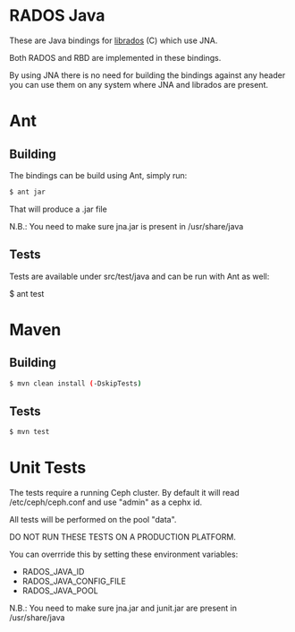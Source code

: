 # RADOS Java
These are Java bindings for [librados](http://www.ceph.com/docs/master/rados/api/librados/) (C) which use JNA.

Both RADOS and RBD are implemented in these bindings.

By using JNA there is no need for building the bindings against any header
you can use them on any system where JNA and librados are present.

# Ant
## Building
The bindings can be build using Ant, simply run:

```bash
$ ant jar
```

That will produce a .jar file

N.B.: You need to make sure jna.jar is present in /usr/share/java

## Tests
Tests are available under src/test/java and can be run with Ant as well:

$ ant test

# Maven
## Building
```bash
$ mvn clean install (-DskipTests)
```

## Tests
```bash
$ mvn test
```

# Unit Tests
The tests require a running Ceph cluster. By default it will read /etc/ceph/ceph.conf
and use "admin" as a cephx id.

All tests will be performed on the pool "data".

DO NOT RUN THESE TESTS ON A PRODUCTION PLATFORM.

You can overrride this by setting these environment variables:
* RADOS_JAVA_ID
* RADOS_JAVA_CONFIG_FILE
* RADOS_JAVA_POOL

N.B.: You need to make sure jna.jar and junit.jar are present in /usr/share/java
